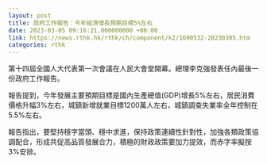 ```yaml
---
layout: post
title: 政府工作報告：今年經濟增長預期目標5%左右
date: 2023-03-05 09:16:21.000000000 +08:00
link: https://news.rthk.hk/rthk/ch/component/k2/1690532-20230305.htm
categories: rthk
---
```


第十四屆全國人大代表第一次會議在人民大會堂開幕。總理李克強發表任內最後一份政府工作報告。

報告提到，今年發展主要預期目標是國內生產總值(GDP)增長5%左右，居民消費價格升幅3%左右，城鎮新增就業目標1200萬人左右，城鎮調查失業率全年控制在5.5%左右。

報告指出，要堅持穩字當頭、穩中求進，保持政策連續性針對性，加強各類政策協調配合，形成共促高品質發展合力，積極的財政政策要加力提效，而赤字率擬按3%安排。
